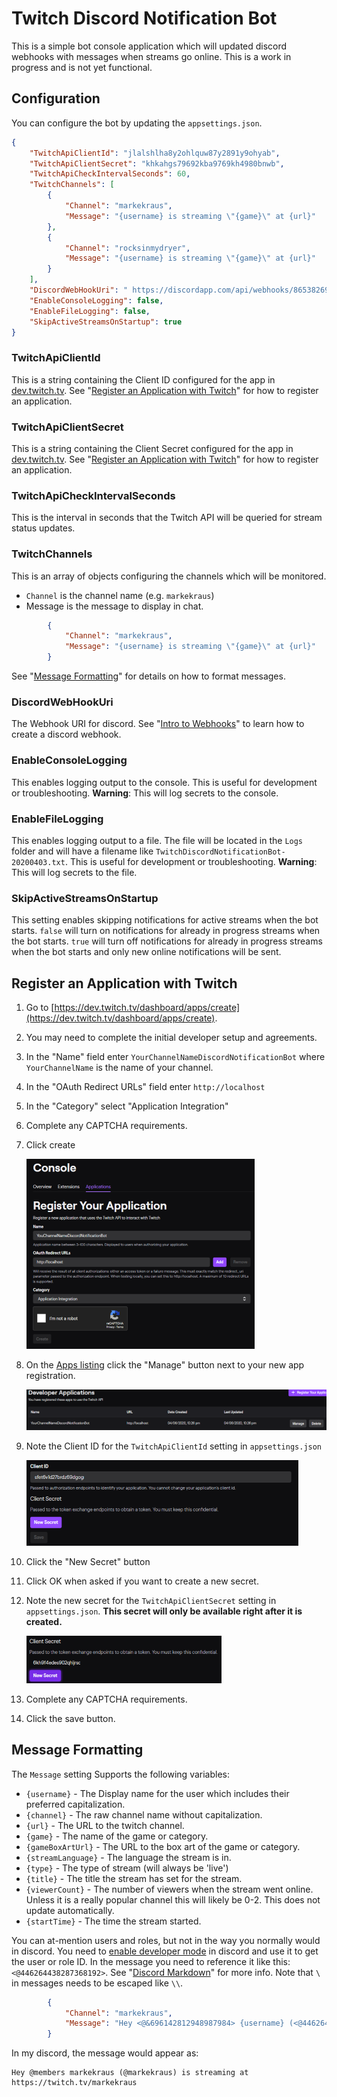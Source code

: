 # Twitch Discord Notification Bot

This is a simple bot console application which will updated discord webhooks with messages when streams go online.
This is a work in progress and is not yet functional.

## Configuration

You can configure the bot by updating the `appsettings.json`.

```json
{
    "TwitchApiClientId": "jlalshlha8y2ohlquw87y2891y9ohyab",
    "TwitchApiClientSecret": "khkahgs79692kba9769kh4980bnwb",
    "TwitchApiCheckIntervalSeconds": 60,
    "TwitchChannels": [
        {
            "Channel": "markekraus",
            "Message": "{username} is streaming \"{game}\" at {url}"
        },
        {
            "Channel": "rocksinmydryer",
            "Message": "{username} is streaming \"{game}\" at {url}"
        }
    ],
    "DiscordWebHookUri": " https://discordapp.com/api/webhooks/86538269681578396285/rcpRkbajgi8k-908790jkghg878tvg-i7tVjvjgvJYTSj",
    "EnableConsoleLogging": false,
    "EnableFileLogging": false,
    "SkipActiveStreamsOnStartup": true
}
```

### TwitchApiClientId

This is a string containing the Client ID configured for the app in [dev.twitch.tv](https://dev.twitch.tv/console/apps).
See "[Register an Application with Twitch](#register-an-application-with-twitch)" for how to register an application.

### TwitchApiClientSecret

This is a string containing the Client Secret configured for the app in [dev.twitch.tv](https://dev.twitch.tv/console/apps).
See "[Register an Application with Twitch](#register-an-application-with-twitch)" for how to register an application.

### TwitchApiCheckIntervalSeconds

This is the interval in seconds that the Twitch API will be queried for stream status updates.

### TwitchChannels

This is an array of objects configuring the channels which will be monitored.

* `Channel` is the channel name (e.g. `markekraus`)
* Message is the message to display in chat.

```json
        {
            "Channel": "markekraus",
            "Message": "{username} is streaming \"{game}\" at {url}"
        }
```

See "[Message Formatting](#message-formatting)" for details on how to format messages.

### DiscordWebHookUri

The Webhook URI for discord.
See "[Intro to Webhooks](https://support.discordapp.com/hc/en-us/articles/228383668-Intro-to-Webhooks)" to learn how to create a discord webhook.

### EnableConsoleLogging

This enables logging output to the console.
This is useful for development or troubleshooting.
**Warning**: This will log secrets to the console.

### EnableFileLogging

This enables logging output to a file.
The file will be located in the `Logs` folder and will have a filename like `TwitchDiscordNotificationBot-20200403.txt`.
This is useful for development or troubleshooting.
**Warning**: This will log secrets to the file.

### SkipActiveStreamsOnStartup

This setting enables skipping notifications for active streams when the bot starts.
`false` will turn on notifications for already in progress streams when the bot starts.
`true` will turn off notifications for already in progress streams when the bot starts and only new online notifications will be sent.

## Register an Application with Twitch

1. Go to [https://dev.twitch.tv/dashboard/apps/create](https://dev.twitch.tv/dashboard/apps/create).
1. You may need to complete the initial developer setup and agreements.
1. In the "Name" field enter `YourChannelNameDiscordNotificationBot` where `YourChannelName` is the name of your channel.
1. In the "OAuth Redirect URLs" field enter `http://localhost`
1. In the "Category" select "Application Integration"
1. Complete any CAPTCHA requirements.
1. Click create

   ![Twitch App Registration](img/TwitchAppReg.PNG)

1. On the [Apps listing](https://dev.twitch.tv/console/apps) click the "Manage" button next to your new app registration.

   ![Twitch App Listing](img/TwitchAppReg02.PNG)

1. Note the Client ID for the `TwitchApiClientId` setting in `appsettings.json`

   ![Twitch App Client ID](img/TwitchAppReg03.PNG)

1. Click the "New Secret" button
1. Click OK when asked if you want to create a new secret.
1. Note the new secret for the `TwitchApiClientSecret` setting in `appsettings.json`. **This secret will only be available right after it is created.**

   ![Twitch App Client Secret](img/TwitchAppReg04.PNG)

1. Complete any CAPTCHA requirements.
1. Click the save button.

## Message Formatting

The `Message` setting Supports the following variables:

* `{username}` - The Display name for the user which includes their preferred capitalization.
* `{channel}` - The raw channel name without capitalization.
* `{url}` - The URL to the twitch channel.
* `{game}` - The name of the game or category.
* `{gameBoxArtUrl}` - The URL to the box art of the game or category.
* `{streamLanguage}` - The language the stream is in.
* `{type}` - The type of stream (will always be 'live')
* `{title}` - The title the stream has set for the stream.
* `{viewerCount}` - The number of viewers when the stream went online. Unless it is a really popular channel this will likely be 0-2. This does not update automatically.
* `{startTime}` - The time the stream started.

You can at-mention users and roles, but not in the way you normally would in discord.
You need to [enable developer mode](https://discordia.me/en/developer-mode) in discord and use it to get the user or role ID.
In the message you need to reference it like this: `<@446264438287368192>`.
See "[Discord Markdown](https://birdie0.github.io/discord-webhooks-guide/other/discord_markdown.html)" for more info.
Note that `\` in messages needs to be escaped like `\\`.

```json
        {
            "Channel": "markekraus",
            "Message": "Hey <@&696142812948987984> {username} (<@446264438287368192>) is streaming \"{game}\" at {url}"
        }
```

In my discord, the message would appear as:

```text
Hey @members markekraus (@markekraus) is streaming at https://twitch.tv/markekraus
```

